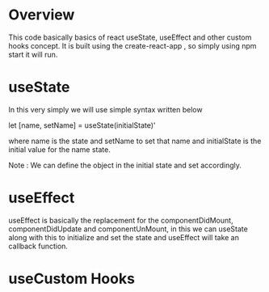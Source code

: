 # Overview

This code basically basics of react useState, useEffect and other custom hooks concept. It is built using the create-react-app , so simply using npm start it will run.

# useState

In this very simply we will use simple syntax written below 

let [name, setName] = useState(initialState)'

where name is the state and setName to set that name and initialState is the initial value for the name state.

Note : We can define the object in the initial state and set accordingly.

# useEffect

useEffect is basically the replacement for the componentDidMount, componentDidUpdate and componentUnMount, in this we can useState along with this to initialize and set the state and useEffect will take an callback function.

# useCustom Hooks